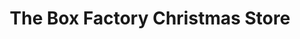 ---
title: "The Box Factory Christmas Store"
url: /mineral-wells/the-box-factory-christmas-store/
shop: shop
---